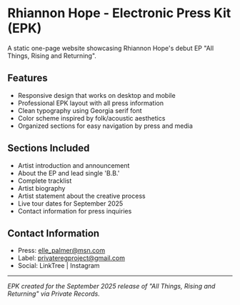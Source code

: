# Rhiannon Hope - Electronic Press Kit (EPK)

A static one-page website showcasing Rhiannon Hope's debut EP "All Things, Rising and Returning".

## Features

- Responsive design that works on desktop and mobile
- Professional EPK layout with all press information
- Clean typography using Georgia serif font
- Color scheme inspired by folk/acoustic aesthetics
- Organized sections for easy navigation by press and media

## Sections Included

- Artist introduction and announcement
- About the EP and lead single 'B.B.'
- Complete tracklist
- Artist biography
- Artist statement about the creative process
- Live tour dates for September 2025
- Contact information for press inquiries

## Contact Information

- Press: elle_palmer@msn.com
- Label: privateregproject@gmail.com
- Social: LinkTree | Instagram

---

_EPK created for the September 2025 release of "All Things, Rising and Returning" via Private Records._
